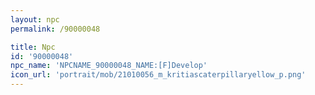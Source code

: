 ```yaml
---
layout: npc
permalink: /90000048

title: Npc
id: '90000048'
npc_name: 'NPCNAME_90000048_NAME:[F]Develop'
icon_url: 'portrait/mob/21010056_m_kritiascaterpillaryellow_p.png'
---
```

